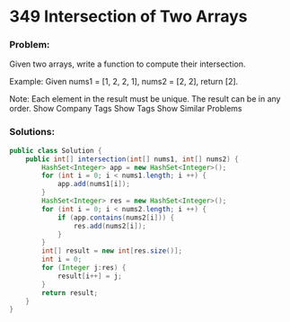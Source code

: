 # 349 Intersection of Two Arrays

### Problem:

Given two arrays, write a function to compute their intersection.

Example:
Given nums1 = [1, 2, 2, 1], nums2 = [2, 2], return [2].

Note:
Each element in the result must be unique.
The result can be in any order.
Show Company Tags
Show Tags
Show Similar Problems


### Solutions:

```java
public class Solution {
    public int[] intersection(int[] nums1, int[] nums2) {
        HashSet<Integer> app = new HashSet<Integer>();
        for (int i = 0; i < nums1.length; i ++) {
            app.add(nums1[i]);
        }
        HashSet<Integer> res = new HashSet<Integer>();
        for (int i = 0; i < nums2.length; i ++) {
            if (app.contains(nums2[i])) {
                res.add(nums2[i]);
            }
        }
        int[] result = new int[res.size()];
        int i = 0;
        for (Integer j:res) {
            result[i++] = j;
        }
        return result;
    }
}
```